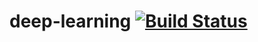 # deep-learning [![Build Status](https://travis-ci.com/KotaShimomura/deep-leaning.svg?branch=main)](https://travis-ci.com/KotaShimomura/deep-leaning)
